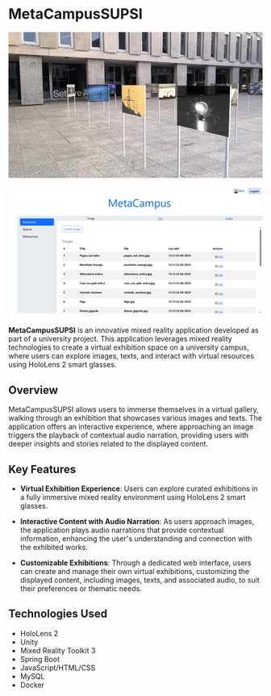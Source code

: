 # MetaCampusSUPSI

![MetaCampusSUPSI](images/virtual_exhibition.jpg)  

![MetaCampusSUPSI](images/web_ui.png)


**MetaCampusSUPSI** is an innovative mixed reality application developed as part of a university project. This application leverages mixed reality technologies to create a virtual exhibition space on a university campus, where users can explore images, texts, and interact with virtual resources using HoloLens 2 smart glasses.

## Overview
MetaCampusSUPSI allows users to immerse themselves in a virtual gallery, walking through an exhibition that showcases various images and texts. The application offers an interactive experience, where approaching an image triggers the playback of contextual audio narration, providing users with deeper insights and stories related to the displayed content.

## Key Features
- **Virtual Exhibition Experience**: Users can explore curated exhibitions in a fully immersive mixed reality environment using HoloLens 2 smart glasses.

- **Interactive Content with Audio Narration**: As users approach images, the application plays audio narrations that provide contextual information, enhancing the user's understanding and connection with the exhibited works.

- **Customizable Exhibitions**: Through a dedicated web interface, users can create and manage their own virtual exhibitions, customizing the displayed content, including images, texts, and associated audio, to suit their preferences or thematic needs.

## Technologies Used
- HoloLens 2
- Unity
- Mixed Reality Toolkit 3
- Spring Boot
- JavaScript/HTML/CSS
- MySQL
- Docker